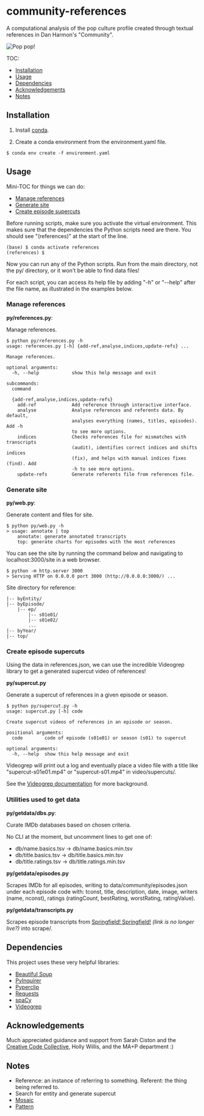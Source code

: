 # community-references

A computational analysis of the pop culture profile created through textual references in Dan Harmon's "Community".

![Pop pop!](https://media.giphy.com/media/xtIYfyKf16xJm/giphy.gif)

TOC:
- [Installation](#installation)
- [Usage](#usage)
- [Dependencies](#dependencies)
- [Acknowledgements](#acknowledgements)
- [Notes](#notes)

## Installation

1. Install [conda](https://docs.conda.io/projects/conda/en/latest/user-guide/install/).

2. Create a conda environment from the environment.yaml file.

```
$ conda env create -f environment.yaml
```

## Usage

Mini-TOC for things we can do:

- [Manage references](#manage-references)
- [Generate site](#generate-site)
- [Create episode supercuts](#create-episode-supercuts)

Before running scripts, make sure you activate the virtual environment. This makes sure that the dependencies the Python scripts need are there. You should see "(references)" at the start of the line.

```
(base) $ conda activate references
(references) $
```

Now you can run any of the Python scripts. Run from the main directory, not the py/ directory, or it won't be able to find data files!

For each script, you can access its help file by adding "-h" or "--help" after the file name, as illustrated in the examples below.

### Manage references

**py/references.py**:

Manage references.

```
$ python py/references.py -h
usage: references.py [-h] {add-ref,analyse,indices,update-refs} ...

Manage references.

optional arguments:
  -h, --help            show this help message and exit

subcommands:
  command

  {add-ref,analyse,indices,update-refs}
    add-ref             Add reference through interactive interface.
    analyse             Analyse references and referents data. By default,
                        analyses everything (names, titles, episodes). Add -h
                        to see more options.
    indices             Checks references file for mismatches with transcripts
                        (audit), identifies correct indices and shifts indices
                        (fix), and helps with manual indices fixes (find). Add
                        -h to see more options.
    update-refs         Generate referents file from references file.
```

### Generate site

**py/web.py**:

Generate content and files for site.

```
$ python py/web.py -h
> usage: annotate | top
    annotate: generate annotated transcripts
    top: generate charts for episodes with the most references
```

You can see the site by running the command below and navigating to localhost:3000/site in a web browser.

```
$ python -m http.server 3000
> Serving HTTP on 0.0.0.0 port 3000 (http://0.0.0.0:3000/) ...
```

Site directory for reference:

```
|-- byEntity/
|-- byEpisode/
    |-- ep/
        |-- s01e01/
        |-- s01e02/
        ...
|-- byYear/
|-- top/
```

### Create episode supercuts

Using the data in references.json, we can use the incredible Videogrep library to get a generated supercut video of references!

**py/supercut.py**

Generate a supercut of references in a given episode or season.

```
$ python py/supercut.py -h
usage: supercut.py [-h] code

Create supercut videos of references in an episode or season.

positional arguments:
  code        code of episode (s01e01) or season (s01) to supercut

optional arguments:
  -h, --help  show this help message and exit
```

Videogrep will print out a log and eventually place a video file with a title like "supercut-s01e01.mp4" or "supercut-s01.mp4" in video/supercuts/.

See the [Videogrep documentation](https://antiboredom.github.io/videogrep/) for more background.

### Utilities used to get data

**py/getdata/dbs.py**: 

Curate IMDb databases based on chosen criteria.

No CLI at the moment, but uncomment lines to get one of:
- db/name.basics.tsv → db/name.basics.min.tsv
- db/title.basics.tsv → db/title.basics.min.tsv
- db/title.ratings.tsv → db/title.ratings.min.tsv

**py/getdata/episodes.py**

Scrapes IMDb for all episodes, writing to data/community/episodes.json under each episode code with: tconst, title, description, date, image, writers (name, nconst), ratings (ratingCount, bestRating, worstRating, ratingValue).

**py/getdata/transcripts.py**

Scrapes episode transcripts from [Springfield! Springfield!](https://www.springfieldspringfield.co.uk/episode_scripts.php?tv-show=community) *(link is no longer live?)* into scrape/.

## Dependencies

This project uses these very helpful libraries:

- [Beautiful Soup](https://www.crummy.com/software/BeautifulSoup/)
- [PyInquirer](https://github.com/CITGuru/PyInquirer/)
- [Pyperclip](https://github.com/asweigart/pyperclip)
- [Requests](https://2.python-requests.org/en/master/)
- [spaCy](https://spacy.io/)
- [Videogrep](https://antiboredom.github.io/videogrep/)

## Acknowledgements

Much appreciated guidance and support from Sarah Ciston and the [Creative Code Collective](https://www.instagram.com/creativecodecollective/), Holly Willis, and the MA+P department :)

## Notes

- Reference: an instance of referring to something. Referent: the thing being referred to.
- Search for entity and generate supercut
- [Mosaic](https://trac.ffmpeg.org/wiki/Create%20a%20mosaic%20out%20of%20several%20input%20videos)
- [Pattern](https://web.archive.org/web/20190318015618/https://www.clips.uantwerpen.be/pages/pattern-search)